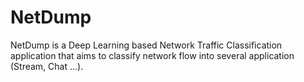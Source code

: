 # NetDump
NetDump is a Deep Learning based Network Traffic Classification application that aims to classify network flow into several application (Stream, Chat ...).
